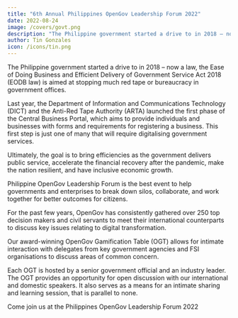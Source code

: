 ```yaml
---
title: "6th Annual Philippines OpenGov Leadership Forum 2022"
date: 2022-08-24
image: /covers/govt.png
description: "The Philippine government started a drive to in 2018 – now a law, the Ease of Doing Business and Efficient Delivery of Government Service Act 2018 (EODB law) is aimed at stopping much red tape or bureaucracy in government offices"
author: Tin Gonzales
icon: /icons/tin.png
---
```



<!-- Wednesday, August 24, 2022 -->


The Philippine government started a drive to in 2018 – now a law, the Ease of Doing Business and Efficient Delivery of Government Service Act 2018 (EODB law) is aimed at stopping much red tape or bureaucracy in government offices.

Last year, the Department of Information and Communications Technology (DICT) and the Anti-Red Tape Authority (ARTA) launched the first phase of the Central Business Portal, which aims to provide individuals and businesses with forms and requirements for registering a business. This first step is just one of many that will require digitalising government services.

Ultimately, the goal is to bring efficiencies as the government delivers public service, accelerate the financial recovery after the pandemic, make the nation resilient, and have inclusive economic growth.

Philippine OpenGov Leadership Forum is the best event to help governments and enterprises to break down silos, collaborate, and work together for better outcomes for citizens.

For the past few years, OpenGov has consistently gathered over 250 top decision makers and civil servants to meet their international counterparts to discuss key issues relating to digital transformation.

Our award-winning OpenGov Gamification Table (OGT) allows for intimate interaction with delegates from key government agencies and FSI organisations to discuss areas of common concern.

Each OGT is hosted by a senior government official and an industry leader. The OGT provides an opportunity for open discussion with our international and domestic speakers. It also serves as a means for an intimate sharing and learning session, that is parallel to none.

Come join us at the Philippines OpenGov Leadership Forum 2022


